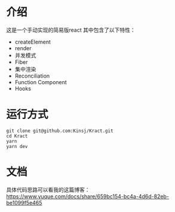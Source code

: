 # 介绍
这是一个手动实现的简易版react
其中包含了以下特性：
* createElement
* render
* 并发模式
* Fiber
* 集中渲染
* Reconciliation
* Function Component
* Hooks

# 运行方式
```shell script
git clone git@github.com:Kinsj/Kract.git
cd Kract
yarn
yarn dev
```

# 文档

具体代码思路可以看我的这篇博客：  
https://www.yuque.com/docs/share/659bc154-bc4a-4d6d-82eb-be1099f5e465